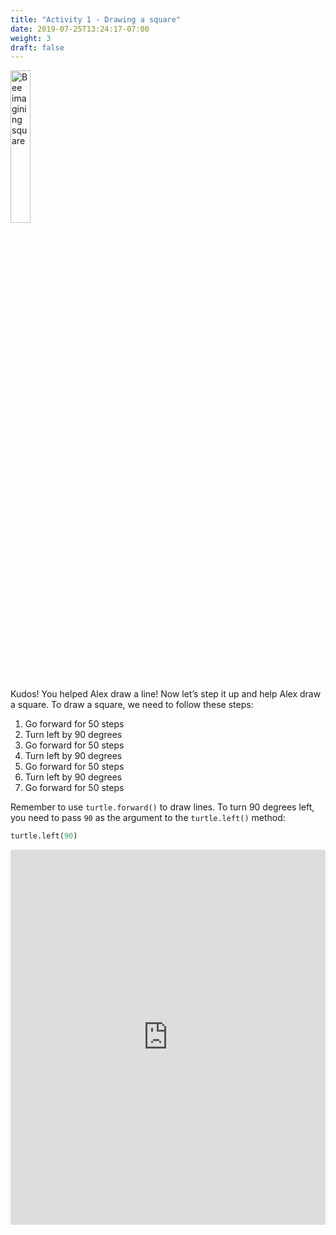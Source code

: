 ```yaml
---
title: "Activity 1 - Drawing a square"
date: 2019-07-25T13:24:17-07:00
weight: 3
draft: false
---
```


<img src="../media/bee_square.png?" alt="Bee imagining square" width="25%" />

Kudos! You helped Alex draw a line! Now let’s step it up and help Alex draw a square. To draw a square, we need to follow these steps:

1. Go forward for 50 steps
2. Turn left by 90 degrees
3. Go forward for 50 steps
4. Turn left by 90 degrees
5. Go forward for 50 steps
6. Turn left by 90 degrees
7. Go forward for 50 steps

Remember to use `turtle.forward()` to draw lines. To turn 90 degrees left, you need to pass `90` as the argument to the `turtle.left()` method:

``` python
turtle.left(90)
```

<iframe src="https://trinket.io/embed/python/bfe791bb1e" width="100%" height="600" frameborder="0" marginwidth="0" marginheight="0" allowfullscreen></iframe>